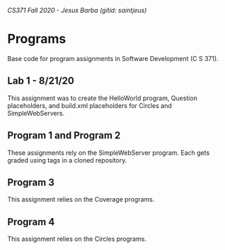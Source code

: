_CS371 Fall 2020 - Jesus Barba (gitid: saintjeus)_

# Programs
Base code for program assignments in Software Development (C S 371). 

## Lab 1 - 8/21/20
This assignment was to create the HelloWorld program, 
Question placeholders, and build.xml placeholders for Circles and SimpleWebServers.

## Program 1 and Program 2
These assignments rely on the SimpleWebServer program. Each gets graded using tags in a cloned repository. 

## Program 3
This assignment relies on the Coverage programs. 

## Program 4
This assignment relies on the Circles programs. 
